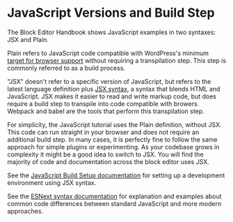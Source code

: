 # JavaScript Versions and Build Step

The Block Editor Handbook shows JavaScript examples in two syntaxes: JSX and Plain.

Plain refers to JavaScript code compatible with WordPress's minimum [target for browser support](https://make.wordpress.org/core/handbook/best-practices/browser-support/) without requiring a transpilation step. This step is commonly referred to as a build process.

"JSX" doesn't refer to a specific version of JavaScript, but refers to the latest language definition plus
[JSX syntax](https://reactjs.org/docs/introducing-jsx.html), a syntax that blends HTML and JavaScript. JSX makes it easier to read and write markup code, but does require a build step to transpile into code compatible with browers. Webpack and babel are the tools that perform this transpilation step.

For simplicity, the JavaScript tutorial uses the Plain definition, without JSX. This code can run straight in your browser and does not require an additional build step. In many cases, it is perfectly fine to follow the same approach for simple plugins or experimenting. As your codebase grows in complexity it might be a good idea to switch to JSX. You will find the majority of code and documentation across the block editor uses JSX.

See the [JavaScript Build Setup documentation](/docs/how-to-guides/javascript/js-build-setup.md) for setting up a development environment using JSX syntax.

See the [ESNext syntax documentation](/docs/how-to-guides/javascript/esnext-js.md) for explanation and examples about common code differences between standard JavaScript and more modern approaches.

